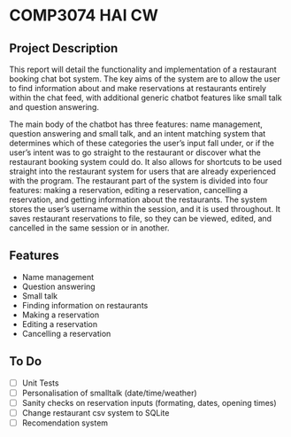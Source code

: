 # COMP3074 HAI CW

## Project Description
This report will detail the functionality and implementation of a restaurant booking chat bot system. The key aims of the system are to allow the user to find information about and make reservations at restaurants entirely within the chat feed, with additional generic chatbot features like small talk and question answering.

The main body of the chatbot has three features: name management, question answering and small talk, and an intent matching system that determines which of these categories the user’s input fall under, or if the user’s intent was to go straight to the restaurant or discover what the restaurant booking system could do. It also allows for shortcuts to be used straight into the restaurant system for users that are already experienced with the program. The restaurant part of the system is divided into four features: making a reservation, editing a reservation, cancelling a reservation, and getting information about the restaurants. 
The system stores the user’s username within the session, and it is used throughout. It saves restaurant reservations to file, so they can be viewed, edited, and cancelled in the same session or in another. 


## Features
- Name management
- Question answering
- Small talk
- Finding information on restaurants
- Making a reservation
- Editing a reservation
- Cancelling a reservation

## To Do
- [ ] Unit Tests
- [ ] Personalisation of smalltalk (date/time/weather)
- [ ] Sanity checks on reservation inputs (formating, dates, opening times)
- [ ] Change restaurant csv system to SQLite
- [ ] Recomendation system